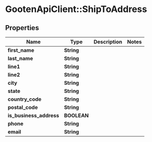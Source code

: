 # GootenApiClient::ShipToAddress

## Properties
Name | Type | Description | Notes
------------ | ------------- | ------------- | -------------
**first_name** | **String** |  | 
**last_name** | **String** |  | 
**line1** | **String** |  | 
**line2** | **String** |  | 
**city** | **String** |  | 
**state** | **String** |  | 
**country_code** | **String** |  | 
**postal_code** | **String** |  | 
**is_business_address** | **BOOLEAN** |  | 
**phone** | **String** |  | 
**email** | **String** |  | 



